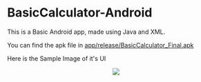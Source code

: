 # BasicCalculator-Android
This is a Basic Android app, made using Java and XML.
    
You can find the apk file in <u>app/release/BasicCalculator_Final.apk</u>

Here is the Sample Image of it's UI 

<p align="center">
  <img src="UIimage/AndroidNexus_6_API_30.pngg" />
</p>
